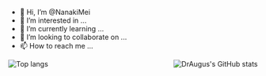 - 👋 Hi, I’m @NanakiMei
- 👀 I’m interested in ...
- 🌱 I’m currently learning ...
- 💞️ I’m looking to collaborate on ...
- 📫 How to reach me ...

<!---
NanakiMei/NanakiMei is a ✨ special ✨ repository because its `README.md` (this file) appears on your GitHub profile.
You can click the Preview link to take a look at your changes.
--->

<img src="https://github-readme-stats.vercel.app/api?username=NanakiMei&show_icons=true&hide_title=true&hide_border=true" alt="DrAugus's GitHub stats" align="right">

<img src="https://github-readme-stats.vercel.app/api/top-langs/?username=NanakiMei&langs_count=8&layout=compact&hide_title=true&hide_border=true" alt="Top langs" align="left">
